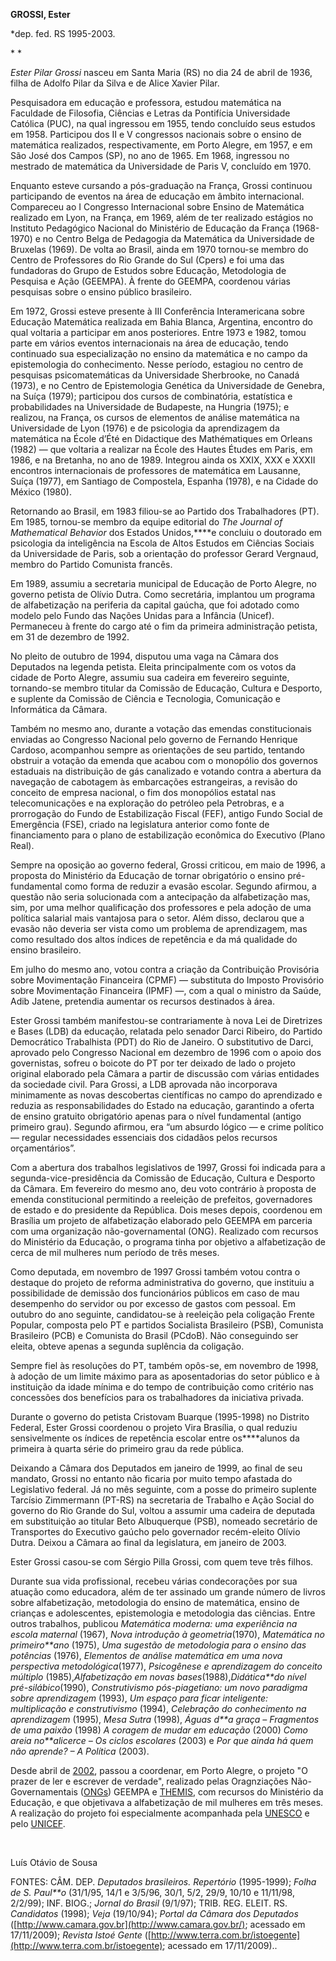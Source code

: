 **GROSSI, Ester**

\*dep. fed. RS 1995-2003.

* *

*Ester Pilar Grossi* nasceu em Santa Maria (RS) no dia 24 de abril de
1936, filha de Adolfo Pilar da Silva e de Alice Xavier Pilar.

Pesquisadora em educação e professora, estudou matemática na Faculdade
de Filosofia, Ciências e Letras da Pontifícia Universidade Católica
(PUC), na qual ingressou em 1955, tendo concluído seus estudos em 1958.
Participou dos II e V congressos nacionais sobre o ensino de matemática
realizados, respectivamente, em Porto Alegre, em 1957, e em São José dos
Campos (SP), no ano de 1965. Em 1968, ingressou no mestrado de
matemática da Universidade de Paris V, concluído em 1970.

Enquanto esteve cursando a pós-graduação na França, Grossi continuou
participando de eventos na área de educação em âmbito internacional.
Compareceu ao I Congresso Internacional sobre Ensino de Matemática
realizado em Lyon, na França, em 1969, além de ter realizado estágios no
Instituto Pedagógico Nacional do Ministério de Educação da França
(1968-1970) e no Centro Belga de Pedagogia da Matemática da Universidade
de Bruxelas (1969). De volta ao Brasil, ainda em 1970 tornou-se membro
do Centro de Professores do Rio Grande do Sul (Cpers) e foi uma das
fundadoras do Grupo de Estudos sobre Educação, Metodologia de Pesquisa e
Ação (GEEMPA). À frente do GEEMPA, coordenou várias pesquisas sobre o
ensino público brasileiro.

Em 1972, Grossi esteve presente à III Conferência Interamericana sobre
Educação Matemática realizada em Bahia Blanca, Argentina, encontro do
qual voltaria a participar em anos posteriores. Entre 1973 e 1982, tomou
parte em vários eventos internacionais na área de educação, tendo
continuado sua especialização no ensino da matemática e no campo da
epistemologia do conhecimento. Nesse período, estagiou no centro de
pesquisas psicomatemáticas da Universidade Sherbrooke, no Canadá (1973),
e no Centro de Epistemologia Genética da Universidade de Genebra, na
Suíça (1979); participou dos cursos de combinatória, estatística e
probabilidades na Universidade de Budapeste, na Hungria (1975); e
realizou, na França, os cursos de elementos de análise matemática na
Universidade de Lyon (1976) e de psicologia da aprendizagem da
matemática na École d’Été en Didactique des Mathématiques em Orleans
(1982) — que voltaria a realizar na École des Hautes Études em Paris, em
1986, e na Bretanha, no ano de 1989. Integrou ainda os XXIX, XXX e XXXII
encontros internacionais de professores de matemática em Lausanne, Suíça
(1977), em Santiago de Compostela, Espanha (1978), e na Cidade do México
(1980).

Retornando ao Brasil, em 1983 filiou-se ao Partido dos Trabalhadores
(PT). Em 1985, tornou-se membro da equipe editorial do *The Journal of
Mathematical Behavior* dos Estados Unidos,****e concluiu o doutorado em
psicologia da inteligência na Escola de Altos Estudos em Ciências
Sociais da Universidade de Paris, sob a orientação do professor Gerard
Vergnaud, membro do Partido Comunista francês.

Em 1989, assumiu a secretaria municipal de Educação de Porto Alegre, no
governo petista de Olívio Dutra. Como secretária, implantou um programa
de alfabetização na periferia da capital gaúcha, que foi adotado como
modelo pelo Fundo das Nações Unidas para a Infância (Unicef). Permaneceu
à frente do cargo até o fim da primeira administração petista, em 31 de
dezembro de 1992.

No pleito de outubro de 1994, disputou uma vaga na Câmara dos Deputados
na legenda petista. Eleita principalmente com os votos da cidade de
Porto Alegre, assumiu sua cadeira em fevereiro seguinte, tornando-se
membro titular da Comissão de Educação, Cultura e Desporto, e suplente
da Comissão de Ciência e Tecnologia, Comunicação e Informática da
Câmara.

Também no mesmo ano, durante a votação das emendas constitucionais
enviadas ao Congresso Nacional pelo governo de Fernando Henrique
Cardoso, acompanhou sempre as orientações de seu partido, tentando
obstruir a votação da emenda que acabou com o monopólio dos governos
estaduais na distribuição de gás canalizado e votando contra a abertura
da navegação de cabotagem às embarcações estrangeiras, a revisão do
conceito de empresa nacional, o fim dos monopólios estatal nas
telecomunicações e na exploração do petróleo pela Petrobras, e a
prorrogação do Fundo de Estabilização Fiscal (FEF), antigo Fundo Social
de Emergência (FSE), criado na legislatura anterior como fonte de
financiamento para o plano de estabilização econômica do Executivo
(Plano Real).

Sempre na oposição ao governo federal, Grossi criticou, em maio de 1996,
a proposta do Ministério da Educação de tornar obrigatório o ensino
pré-fundamental como forma de reduzir a evasão escolar. Segundo afirmou,
a questão não seria solucionada com a antecipação da alfabetização mas,
sim, por uma melhor qualificação dos professores e pela adoção de uma
política salarial mais vantajosa para o setor. Além disso, declarou que
a evasão não deveria ser vista como um problema de aprendizagem, mas
como resultado dos altos índices de repetência e da má qualidade do
ensino brasileiro.

Em julho do mesmo ano, votou contra a criação da Contribuição Provisória
sobre Movimentação Financeira (CPMF) — substituta do Imposto Provisório
sobre Movimentação Financeira (IPMF) —, com a qual o ministro da Saúde,
Adib Jatene, pretendia aumentar os recursos destinados à área.

Ester Grossi também manifestou-se contrariamente à nova Lei de
Diretrizes e Bases (LDB) da educação, relatada pelo senador Darci
Ribeiro, do Partido Democrático Trabalhista (PDT) do Rio de Janeiro. O
substitutivo de Darci, aprovado pelo Congresso Nacional em dezembro de
1996 com o apoio dos governistas, sofreu o boicote do PT por ter deixado
de lado o projeto original elaborado pela Câmara a partir de discussão
com várias entidades da sociedade civil. Para Grossi, a LDB aprovada não
incorporava minimamente as novas descobertas científicas no campo do
aprendizado e reduzia as responsabilidades do Estado na educação,
garantindo a oferta de ensino gratuito obrigatório apenas para o nível
fundamental (antigo primeiro grau). Segundo afirmou, era “um absurdo
lógico — e crime político — regular necessidades essenciais dos cidadãos
pelos recursos orçamentários”.

Com a abertura dos trabalhos legislativos de 1997, Grossi foi indicada
para a segunda-vice-presidência da Comissão de Educação, Cultura e
Desporto da Câmara. Em fevereiro do mesmo ano, deu voto contrário à
proposta de emenda constitucional permitindo a reeleição de prefeitos,
governadores de estado e do presidente da República. Dois meses depois,
coordenou em Brasília um projeto de alfabetização elaborado pelo GEEMPA
em parceria com uma organização não-governamental (ONG). Realizado com
recursos do Ministério da Educação, o programa tinha por objetivo a
alfabetização de cerca de mil mulheres num período de três meses.

Como deputada, em novembro de 1997 Grossi também votou contra o destaque
do projeto de reforma administrativa do governo, que instituiu a
possibilidade de demissão dos funcionários públicos em caso de mau
desempenho do servidor ou por excesso de gastos com pessoal. Em outubro
do ano seguinte, candidatou-se à reeleição pela coligação Frente
Popular, composta pelo PT e partidos Socialista Brasileiro (PSB),
Comunista Brasileiro (PCB) e Comunista do Brasil (PCdoB). Não
conseguindo ser eleita, obteve apenas a segunda suplência da coligação.

Sempre fiel às resoluções do PT, também opôs-se, em novembro de 1998, à
adoção de um limite máximo para as aposentadorias do setor público e à
instituição da idade mínima e do tempo de contribuição como critério nas
concessões dos benefícios para os trabalhadores da iniciativa privada.

Durante o governo do petista Cristovam Buarque (1995-1998) no Distrito
Federal, Ester Grossi coordenou o projeto Vira Brasília, o qual reduziu
sensivelmente os índices de repetência escolar entre os****alunos da
primeira à quarta série do primeiro grau da rede pública.

Deixando a Câmara dos Deputados em janeiro de 1999, ao final de seu
mandato, Grossi no entanto não ficaria por muito tempo afastada do
Legislativo federal. Já no mês seguinte, com a posse do primeiro
suplente Tarcísio Zimmermann (PT-RS) na secretaria de Trabalho e Ação
Social do governo do Rio Grande do Sul, voltou a assumir uma cadeira de
deputada em substituição ao titular Beto Albuquerque (PSB), nomeado
secretário de Transportes do Executivo gaúcho pelo governador
recém-eleito Olívio Dutra. Deixou a Câmara ao final da legislatura, em
janeiro de 2003.

Ester Grossi casou-se com Sérgio Pilla Grossi, com quem teve três
filhos.

Durante sua vida profissional, recebeu várias condecorações por sua
atuação como educadora, além de ter assinado um grande número de livros
sobre alfabetização, metodologia do ensino de matemática, ensino de
crianças e adolescentes, epistemologia e metodologia das ciências. Entre
outros trabalhos, publicou *Matemática moderna: uma experiência na
escola maternal* (1967), *Nova introdução à geometria*(1970),
*Matemática no primeiro**ano* (1975), *Uma sugestão de metodologia para
o ensino das potências* (1976), *Elementos de análise matemática em uma
nova perspectiva metodológica*(1977), *Psicogênese e aprendizagem do
conceito múltiplo* (1985),*Alfabetização em novas
bases*(1988),*Didática**do nível pré-silábico*(1990), *Construtivismo
pós-piagetiano: um novo paradigma sobre aprendizagem* (1993), *Um espaço
para ficar inteligente: multiplicação e construtivismo* (1994),
*Celebração do conhecimento na aprendizagem* (1995), *Mesa Sutra*
(1998), *Águas d**a graça – Fragmentos de uma paixão* (1998) *A coragem
de mudar em educação* (2000) *Como areia no**alicerce – Os ciclos
escolares* (2003) e *Por que ainda há quem não aprende? – A Política*
(2003).

Desde abril de [2002](http://pt.wikipedia.org/wiki/2002 "2002"), passou
a coordenar, em Porto Alegre, o projeto "O prazer de ler e escrever de
verdade", realizado pelas Oragnziações Não-Governamentais
([ONGs](http://pt.wikipedia.org/wiki/ONG "ONG")) GEEMPA e
[THEMIS](http://pt.wikipedia.org/w/index.php?title=THEMIS&action=edit&redlink=1 "THEMIS (página não existe)"),
com recursos do Ministério da Educação, e que objetivava a alfabetização
de mil mulheres em três meses. A realização do projeto foi especialmente
acompanhada pela [UNESCO](http://pt.wikipedia.org/wiki/UNESCO "UNESCO")
e pelo [UNICEF](http://pt.wikipedia.org/wiki/UNICEF "UNICEF").

 

Luís Otávio de Sousa

FONTES: CÂM. DEP. *Deputados brasileiros. Repertório* (1995-1999);
*Folha de S. Paul**o* (31/1/95, 14/1 e 3/5/96, 30/1, 5/2, 29/9, 10/10 e
11/11/98, 2/2/99); INF. BIOG.; *Jornal do Brasil* (9/1/97); TRIB. REG.
ELEIT. RS. *Candidatos* (1998); *Veja* (19/10/94); *Portal da Câmara dos
Deputados* ([http://www.camara.gov.br](http://www.camara.gov.br/);
acessado em 17/11/2009); *Revista Istoé Gente*
([http://www.terra.com.br/istoegente](http://www.terra.com.br/istoegente);
acessado em 17/11/2009)..

 
